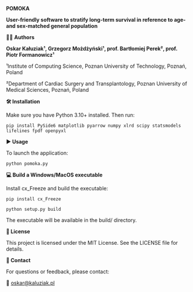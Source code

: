 **POMOKA**

**User-friendly software to stratify long-term survival in reference to age- and sex-matched general population**


👨‍💻 **Authors**

**Oskar Kałuziak¹, Grzegorz Możdżyński¹, prof. Bartłomiej Perek², prof. Piotr Formanowicz¹**

¹Institute of Computing Science, Poznan University of Technology, Poznań, Poland

²Department of Cardiac Surgery and Transplantology, Poznan University of Medical Sciences, Poznań, Poland

**🛠️ Installation**

Make sure you have Python 3.10+ installed. Then run:

```pip install PySide6 matplotlib pyarrow numpy xlrd scipy statsmodels lifelines fpdf openpyxl```

**▶️ Usage**

To launch the application:

```python pomoka.py```

**💻 Build a Windows/MacOS executable**

Install cx_Freeze and build the executable:

```pip install cx_Freeze```

```python setup.py build```

The executable will be available in the build/ directory.

**📄 License**

This project is licensed under the MIT License. See the LICENSE file for details.

**💬 Contact**

For questions or feedback, please contact: 

📧 oskar@kaluziak.pl
